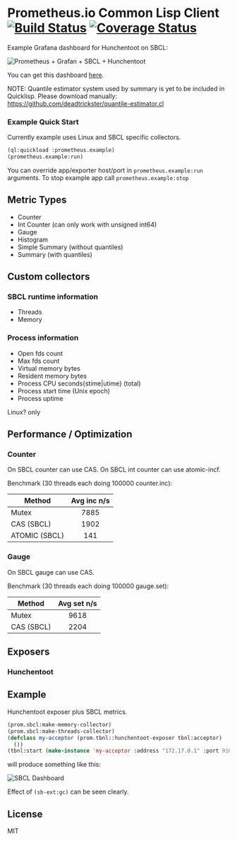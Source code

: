 # Prometheus.io Common Lisp Client [![Build Status](https://travis-ci.org/deadtrickster/prometheus.cl.svg?branch=master)](https://travis-ci.org/deadtrickster/prometheus.cl) [![Coverage Status](https://coveralls.io/repos/github/deadtrickster/prometheus.cl/badge.svg?branch=master)](https://coveralls.io/github/deadtrickster/prometheus.cl?branch=master)

Example Grafana dashboard for Hunchentoot on SBCL:

![Prometheus + Grafan + SBCL + Hunchentoot](http://i.imgur.com/oO2murq.png)

You can get this dashboard [here](https://raw.githubusercontent.com/deadtrickster/prometheus.cl/master/dashboards/HunchentootSBCL.json).

NOTE: Quantile estimator system used by summary is yet to be included in Quicklisp. Please download manually: https://github.com/deadtrickster/quantile-estimator.cl

### Example Quick Start
Currently example uses Linux and SBCL specific collectors. 

```lisp
(ql:quickload :prometheus.example)
(prometheus.example:run)
```
You can override app/exporter host/port in `prometheus.example:run` arguments. To stop example app call `prometheus.example:stop`


## Metric Types

- Counter
- Int Counter (can only work with unsigned int64)
- Gauge
- Histogram
- Simple Summary (without quantiles)
- Summary (with quantiles)

## Custom collectors

### SBCL runtime information
 - Threads
 - Memory
 
### Process information
 - Open fds count
 - Max fds count
 - Virtual memory bytes
 - Resident memory bytes
 - Process CPU seconds{stime|utime} (total)
 - Process start time (Unix epoch)
 - Process uptime
 
Linux? only

## Performance / Optimization

### Counter
On SBCL counter can use CAS. On SBCL int counter can use atomic-incf.

Benchmark (30 threads each doing 100000 counter.inc):

| Method        | Avg inc n/s |
| ------------- |:-----------:|
| Mutex         | 7885        |
| CAS (SBCL)    | 1902        |
| ATOMIC (SBCL) | 141         |

### Gauge
On SBCL gauge can use CAS.

Benchmark (30 threads each doing 100000 gauge.set):

| Method        | Avg set n/s |
| ------------- |:-----------:|
| Mutex         | 9618        |
| CAS (SBCL)    | 2204        |

## Exposers

### Hunchentoot

## Example

Hunchentoot exposer plus SBCL metrics.

```lisp
(prom.sbcl:make-memory-collector)
(prom.sbcl:make-threads-collector)
(defclass my-acceptor (prom.tbnl::hunchentoot-exposer tbnl:acceptor)
  ())
(tbnl:start (make-instance 'my-acceptor :address "172.17.0.1" :port 9101))
```
will produce something like this:

![SBCL Dashboard](http://i.imgur.com/5FarndD.png)

Effect of `(sb-ext:gc)` can be seen clearly.

## License
MIT
